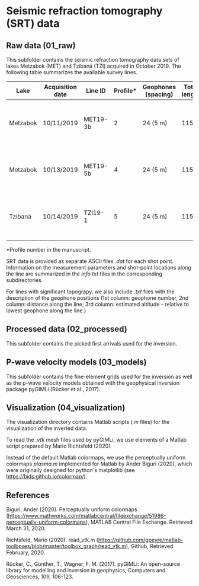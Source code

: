# Seismic refraction tomography (SRT) data

## Raw data (01_raw)
This subfolder contains the seismic refraction tomography data sets of lakes Metzabok (MET) and Tzibaná (TZI) acquired in October 2019. The following table summarizes the available survey lines.

| Lake | Acquisition date | Line ID | Profile* | Geophones (spacing) | Total length | Remarks |
| --- | --- | --- | --- | --- | --- | --- |
| Metzabok | 10/11/2019  | MET19-3b | 2 | 24 (5 m) | 115 m | Central part of TDIP line MET19-3 (electrodes 13-36) |
| Metzabok | 10/13/2019  | MET19-5b | 4 | 24 (5 m) | 115 m | Central part of TDIP line MET19-5 (electrodes 13-36) |
| Tzibaná | 10/14/2019  | TZI19-1 | 5 | 24 (5 m) | 115 m | Central part of TDIP line MTZI19-1 (electrodes 13-36) |

*Profile number in the manuscript.

SRT data is provided as separate ASCII files *.dat* for each shot point. Information on the measurement parameters and shot-point locations along the line are summarized in the *info.txt* files in the corresponding subdirectories.

For lines with significant topograpy, we also include *.txt* files with the description of the geophone positions (1st column: geophone number, 2nd column: distance along the line; 3rd column: estimated altitude - relative to lowest geophone along the line.)

## Processed data (02_processed)
This subfolder contains the picked first arrivals used for the inversion.

## P-wave velocity models (03_models)
This subfolder contains the fine-element grids used for the inversion as well as the p-wave velocity models obtained with the geophysical inversion package pyGIMLi (Rücker et al., 2017).

## Visualization (04_visualization)
The visualization directory contains Matlab scripts (*.m* files) for the visualization of the inverted data.

To read the *.vtk* mesh files used by pyGIMLi, we use elements of a Matlab script prepared by Mario Richtsfeld (2020).

Instead of the default Matlab colormaps, we use the perceptually uniform colormaps *plasma.m* implemented for Matlab by Ander Biguri (2020), which were originally designed for python´s matplotlib (see  https://bids.github.io/colormap/).

## References
Biguri, Ander (2020). Perceptually uniform colormaps (https://www.mathworks.com/matlabcentral/fileexchange/51986-perceptually-uniform-colormaps), MATLAB Central File Exchange. Retrieved March 31, 2020.

Richtsfeld, Mario (2020). read_vtk.m (https://github.com/gpeyre/matlab-toolboxes/blob/master/toolbox_graph/read_vtk.m), Github, Retrieved February, 2020.

Rücker, C., Günther, T., Wagner, F. M. (2017). pyGIMLi: An open-source library for modelling and inversion in geophysics, Computers and Geosciences, 109, 106-123.
